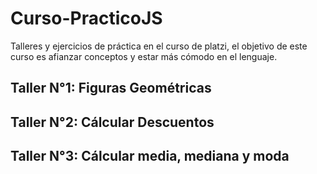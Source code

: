 # Curso-PracticoJS
Talleres y ejercicios de práctica en el curso de platzi, el objetivo de este curso es afianzar conceptos y estar más cómodo en el lenguaje.


## Taller N°1: Figuras Geométricas
## Taller N°2: Cálcular Descuentos
## Taller N°3: Cálcular media, mediana y moda